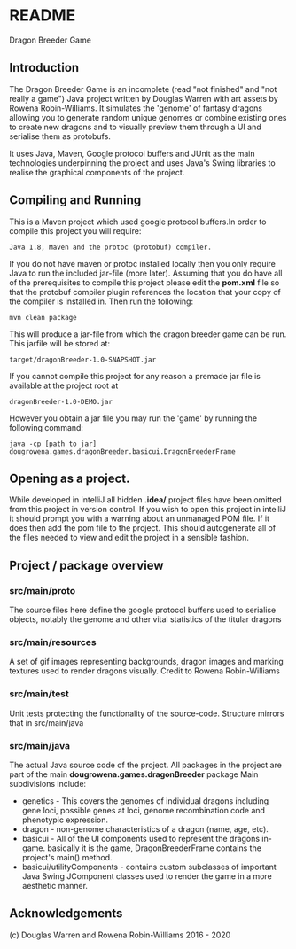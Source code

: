 # README

Dragon Breeder Game

## Introduction
The Dragon Breeder Game is an incomplete (read "not finished" and "not really a game") Java project written by Douglas Warren with art assets by Rowena 
Robin-Williams.  It simulates the 'genome' of fantasy dragons allowing you to
generate random unique genomes or combine existing ones to create new dragons
and to visually preview them through a UI and serialise them as protobufs.

It uses Java, Maven, Google protocol buffers and JUnit as the main technologies
underpinning the project and uses Java's Swing libraries to realise the
graphical components of the project.

## Compiling and Running
This is a Maven project which used google protocol buffers.In order to compile
this project you will require:

    Java 1.8, Maven and the protoc (protobuf) compiler.

If you do not have maven or protoc installed locally then you only require Java
to run the included jar-file (more later).  Assuming that you do have all of the prerequisites to compile this project please edit the **pom.xml** file so that
the protobuf compiler plugin references the location that your copy of the
compiler is installed in.  Then run the following:

    mvn clean package 

This will produce a jar-file from which the dragon breeder game can be run.
This jarfile will be stored at:

    target/dragonBreeder-1.0-SNAPSHOT.jar

If you cannot compile this project for any reason a premade jar file is 
available at the project root at

    dragonBreeder-1.0-DEMO.jar

However you obtain a jar file you may run the 'game' by running the following
command:

    java -cp [path to jar] dougrowena.games.dragonBreeder.basicui.DragonBreederFrame

## Opening as a project.

While developed in intelliJ all hidden **.idea/** project files have been
omitted from this project in version control.  If you wish to open this project
in intelliJ it should prompt you with a warning about an unmanaged POM file.
If it does then add the pom file to the project.  This should autogenerate all
of the files needed to view and edit the project in a sensible fashion.

## Project / package overview
### src/main/proto
The source files here define the google protocol buffers used to serialise 
objects, notably the genome and other vital statistics of the titular dragons

### src/main/resources 
A set of gif images representing backgrounds, dragon images and marking
textures used to render dragons visually.  Credit to Rowena Robin-Williams

### src/main/test
Unit tests protecting the functionality of the source-code.  Structure mirrors
that in src/main/java

### src/main/java

The actual Java source code of the project.  All packages in the project are
part of the main **dougrowena.games.dragonBreeder** package Main subdivisions 
include:

* genetics - This covers the genomes of individual dragons including gene loci,
  possible genes at loci, genome recombination code and phenotypic expression.
* dragon - non-genome characteristics of a dragon (name, age, etc).
* basicui - All of the UI components used to represent the dragons in-game.
  basically it is the game,  DragonBreederFrame contains the project's main()
  method.
* basicui/utilityComponents - contains custom subclasses of important Java
  Swing JComponent classes used to render the game in a more aesthetic manner.

##  Acknowledgements

(c) Douglas Warren and Rowena Robin-Williams 2016 - 2020     